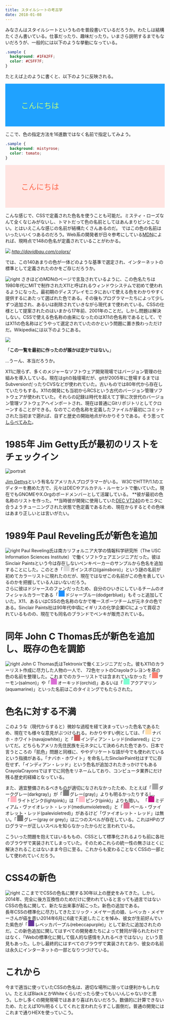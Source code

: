 ```yaml
---
title: スタイルシートの考古学
date: 2018-01-08
---
```


みなさんはスタイルシートというものを普段書いているだろうか。わたしは結構たくさん書いている。仕事だったり、趣味だったり。いまさら説明するまでもないだろうが、一般的には以下のような挙動になっている。

```css
.sample {
  background: #1FA2FF;
  color: #C5FF7F;
}
```
たとえば上のように書くと、以下のように反映される。

<div style="padding: 50px; font-size: 24px; background: #1FA2FF; color: #C5FF7F;">
こんにちは
</div>

ここで、色の指定方法を16進数ではなく名前で指定してみよう。

```css
.sample {
  background: mistyrose;
  color: tomato;
}
```

<div style="padding: 50px; font-size: 24px; background: mistyrose; color: tomato;">
こんにちは
</div>

こんな感じで、CSSで定義された色名を使うことも可能だ。ミスティ・ローズなんて全くなじみがないし、トマトだって色の名前としてはあんまりピンとこない。とはいえこんな感じの名前が結構たくさんあるのだ。
ではこの色の名前はいったいいくつあるのだろう。Web系の開発者が日々参考にしている[MDN](https://developer.mozilla.org/en-US/docs/Web/CSS/color_value)によれば、現時点で148の色名が定義されていることがわかる。

![](https://photos.xar.sh/25707962228_d9a1b2c2fd_h.jpg)
*<http://davidbau.com/colors/>*

では、この140あまりの色が一体どのような基準で選定され、インターネットの標準として定義されたのかをご存じだろうか。

![right](https://upload.wikimedia.org/wikipedia/commons/d/d4/X-Window-System.png)
さきほどのMDNのページで言及されているように、この色名たちは1980年代にMITで制作されたX11と呼ばれるウィンドウシステムで初めて使われるようになった。最初期のディスプレイモニタにおいて使える色をわかりやすく提供するにあたって選ばれた色である。その後もプログラマーたちによって少しずつ追加され、あるいは削除されていきながら現代まで使われている。CSSの仕様として提案されたのはいまから17年前、2001年のことだ。しかし問題は解決しない。CSSで使える色名称の由来になったのはX11の色名称であるとして、ではX11の色名称はどうやって選定されていたのかという問題に置き換わっただけだ。Wikipediaには以下のようにある。

![](https://photos.xar.sh/39549004962_acde225457_h.jpg)

「**この一覧を最初に作ったのが誰かは定かではない。**」

…うーん、本当だろうか。

X11に限らず、多くのメジャーなソフトウェア開発現場ではバージョン管理の仕組みを導入している。現在はgitの独壇場だが、gitが2005年に登場するまではSubversionだったりCVSなどが使われていた。古いものでは80年代から存在していたりもする。X11の開発にも当初からRCSという古代のバージョン管理ソフトウェアが使われていた。それらの記録は時代を超えて丁寧に次世代のバージョン管理ソフトウェアへインポートされ、現在は普通にGitリポジトリとしてクローンすることができる。なのでこの色名称を定義したファイルが最初にコミットされた当初まで遡れば、自ずと歴史の開始地点がわかりそうである。そう思って[しらべてみた](https://cgit.freedesktop.org/~alanc/xc-historical/log/xc/programs/rgb/rgb.txt)。


# 1985年 Jim Getty氏が最初のリストをチェックイン
![portrait](https://upload.wikimedia.org/wikipedia/commons/0/08/Jim_Gettys1.jpg)

[Jim Gettys](https://en.wikipedia.org/wiki/Jim_Gettys)という有名なアメリカ人プログラマーがいる。
W3CでHTTP/1.1のエディターを務めた方で、元々はDECやアルカテル・ルーセントで働いていた。現在でもGNOMEやX.Orgのボードメンバーとして活躍している。
**彼が最初の色名称のリストを作った。**当時彼が開発に使用していた[DEC VT240](https://terminals-wiki.org/wiki/index.php/DEC_VT240)のモニタに合うようチューニングされた状態で色定義であるため、現在からするとその色味はあまり正しいとは言いがたい。

# 1989年 Paul Reveling氏が新色を追加
![right](https://photos.xar.sh/27804245279_dba66062e3.jpg "写真はPaintTalk - http://www.painttalk.com/f2/sinclair-paint-24403/ から")
Paul Reveling氏は南カリフォルニア大学の情報科学研究所（The USC Information Sciences Institute）で働くソフトウェアエンジニアだった。彼はSinclair Paintsという今は存在しないペンキペーカーのサンプルから色名を追加することにした。このとき「<span style="line-height: 0; font-size: 26px; color: gainsboro">■</span>ガインスボロ(gainsboro)」という謎の名前が初めてカラーリストに現れたのだが、現在ではなぜこの名前がこの色を表しているのかを把握している人はいないだろう。<br>
さらに彼はドジャースのファンだったため、自分のひいきにしているチームのオフィシャルカラーである「<span style="line-height: 0; font-size: 26px; color: dodgerblue">■</span>ドジャーブルー(dodgerblue)」もそっと追加していた。X11、あるいはCSSの色名称のなかで唯一スポーツチームが元ネタの色である。Sinclair Paints社は90年代中頃にイギリスの化学企業ICIによって買収されているものの、現在でも同名のブランドでペンキが販売されている。<br>


# 同年 John C Thomas氏が新色を追加し、既存の色を調節
![right](https://photos.xar.sh/38690999095_3549cc384f_b.jpg)
John C Thomas氏はTektronixで働くエンジニアだった。彼もX11のカラーリスト作成に尽力した人物の一人で、
72色セットのCrayolaクレヨンを基の色の名前を整理した。これまでのカラーリストでは含まれていなかった「<span style="line-height: 0; font-size: 26px; color: salmon">■</span>サーモン(salmon)」や「<span style="line-height: 0; font-size: 26px; color: orchid">■</span>オーキッド(orchid)」あるいは「<span style="line-height: 0; font-size: 26px; color: aquamarine">■</span>アクアマリン(aquamarine)」といった名前はこのタイミングでもたらされた。


# 色名に対する不満
このような（現代からすると）微妙な過程を経て決まっていった色名であるため、現在でも様々な意見がぶつけられる。わかりやすい例としては、「<span style="line-height: 0; font-size: 26px; color: navajowhite">■</span>ナバホ・ホワイト(navajowhite)」と「<span style="line-height: 0; font-size: 26px; color: indianred">■</span>インディアン・レッド(indianred)」についてだ。どちらもアメリカ先住民族を元ネタにして決められた色であり、日本で言うところの「肌色」問題と同様に、ややデリケートな語が今でも使われているという指摘がある。「ナバホ・ホワイト」を命名したSinclairPaint社はすでに存在せず、「インディアン・レッド」という色名が追加されたきっかけでもあるCrayolaCrayonsではすでに同色をリネームしており、コンピュータ業界にだけ残る歴史的経緯となっている。

また、適宜整備されるべきものが適切になされなかったため、たとえば「<span style="line-height: 0; font-size: 26px; color: darkgray">■</span>ダークグレー(darkgray)」が「<span style="line-height: 0; font-size: 26px; color: gray">■</span>グレー(gray)」よりも明るかったりするし、「<span style="line-height: 0; font-size: 26px; color: lightpink">■</span>ライトピンク(lightpink)」は「<span style="line-height: 0; font-size: 26px; color: pink">■</span>ピンク(pink)」よりも暗い。
「<span style="line-height: 0; font-size: 26px; color: mediumvioletred">■</span>ミディアム・ヴァイオレット・レッド(mediumvioletred)」と「<span style="line-height: 0; font-size: 26px; color: palevioletred">■</span>ペール・ヴァイオレット・レッド(palevioletred)」があるけど「ヴァイオレット・レッド」は無い。「<span style="line-height: 0; font-size: 26px; color: grey">■</span>グレー(gray or grey)」は二つのスペルが存在している。これはHPのプログラマーが正しいスペルを知らなかったからだと言われている。

こういった問題を抱えてはいるももの、CSSとして標準化されるよりも前に各社のブラウザで実装されてしまっていた。そのためこれらの統一性の無さはとくに解決されることはないまま今日に至る。これからも変わることなくCSSの一部として使われていくだろう。


# CSS4の新色
![right](https://photos.xar.sh/25710144778_3d9e42eda3_b.jpg)
ここまででCSSの色名に関する30年以上の歴史をみてきた。しかし2014年、完全に後方互換性のためだけに使われていると言っても過言ではないCSSの色名に関して、新たな出来事が起こった。新色の追加である。<br>
長年CSSの標準化に尽力してきたエリック・メイヤー氏の娘、レベッカ・メイヤーさんが癌を患い2014年6月に6歳で夭逝したことを悼み、彼女が生前好んでいた紫色が「<span style="line-height: 0; font-size: 26px; color: rebeccapurple">■</span>レベッカパープル(rebeccapurple)」として新たに追加されたのだ。この新色追加に関してはすべての開発者たちによって賛同が得られたわけではなく、「Webの標準化に関して個人的な感情を入れるべきではない」という意見もあった。しかし最終的にはすべてのブラウザで実装されており、彼女の名前は永久にインターネットの一部となりつづけている。


# これから
今まで適当に使っていたCSSの色名は、適切な場所に限っては便利かもしれない。たとえばBlackとかWhiteくらいだったら使ってもいいんじゃないかと思う。しかし多くの開発現場ではあまり喜ばれないだろう。数値的に計算できないため、たとえば10％明るくしてくれと言われたらすこし面倒だ。普通の開発にはこれまで通りHEXを使っていこう。
